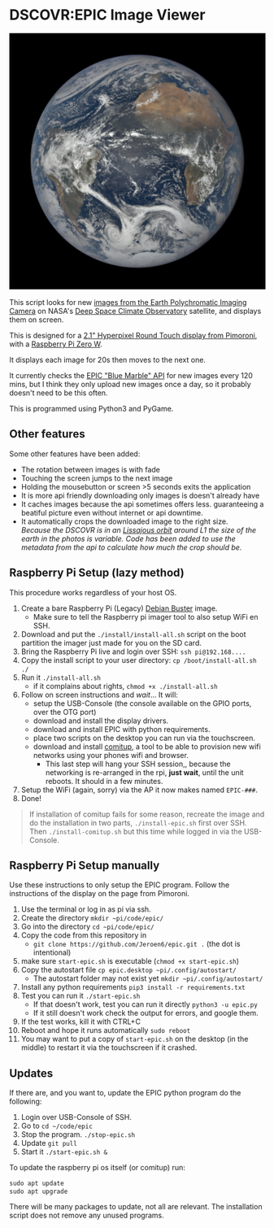 
# DSCOVR:EPIC Image Viewer

![EPIC](./doc/img/epic_1b_20230219134053.jpg)

This script looks for new [images from the Earth Polychromatic Imaging Camera](https://epic.gsfc.nasa.gov/) on NASA's [Deep Space Climate Observatory](https://www.nesdis.noaa.gov/current-satellite-missions/currently-flying/dscovr-deep-space-climate-observatory) satellite, and displays them on screen.

This is designed for a [2.1" Hyperpixel Round Touch display from Pimoroni](https://shop.pimoroni.com/products/hyperpixel-round), with a [Raspberry Pi Zero W](https://www.raspberrypi.com/products/raspberry-pi-zero-w/).

It displays each image for 20s then moves to the next one.

It currently checks the [EPIC "Blue Marble" API](https://epic.gsfc.nasa.gov/about/api) for new images every 120 mins, but I think they only upload new images once a day, so it probably doesn't need to be this often.

This is programmed using Python3 and PyGame.

## Other features
Some other features have been added:

- The rotation between images is with fade
- Touching the screen jumps to the next image
- Holding the mousebutton or screen >5 seconds exits the application
- It is more api friendly downloading only images is doesn't already have
- It caches images because the api sometimes offers less. guaranteeing a beatiful picture even without internet or api downtime.
- It automatically crops the downloaded image to the right size.  
*Because the DSCOVR is in an [Lissajous orbit](https://en.wikipedia.org/wiki/Lissajous_orbit) around L1 the size of the earth in the photos is variable. Code has been added to use the metadata from the api to calculate how much the crop should be.*

## Raspberry Pi Setup (lazy method)
This procedure works regardless of your host OS.

1. Create a bare Raspberry Pi (Legacy) [Debian Buster][1] image.
	- Make sure to tell the Raspberry pi imager tool to also setup WiFi en SSH.
1. Download and put the `./install/install-all.sh` script on the boot partition the imager just made for you on the SD card.
1. Bring the Raspberry Pi live and login over SSH: `ssh pi@192.168....`
1. Copy the install script to your user directory: `cp /boot/install-all.sh ./`
1. Run it `./install-all.sh`
	- if it complains about rights, `chmod +x ./install-all.sh`
1. Follow on screen instructions and *wait*... It will:
	- setup the USB-Console (the console available on the GPIO ports, over the OTG port)
	- download and install the display drivers.
	- download and install EPIC with python requirements.
	- place two scripts on the desktop you can run via the touchscreen.
	- download and install [comitup][2], a tool to be able to provision new wifi 
	networks using your phones wifi and browser.
		- This last step will hang your SSH session,, because the networking is re-arranged in the rpi, **just wait**, until the unit reboots. It should in a few minutes.
1. Setup the WiFi (again, sorry) via the AP it now makes named `EPIC-###`.
1. Done!

> If installation of comitup fails for some reason, recreate the image and do the installation in two parts, `./install-epic.sh` first over SSH. Then `./install-comitup.sh` but this time while logged in via the USB-Console.

## Raspberry Pi Setup manually
Use these instructions to only setup the EPIC program. Follow the instructions of the display on the page from Pimoroni.

1. Use the terminal or log in as pi via ssh.
1. Create the directory `mkdir ~pi/code/epic/`
1. Go into the directory `cd ~pi/code/epic/`
1. Copy the code from this repository in
	* `git clone https://github.com/Jeroen6/epic.git .` (the dot is intentional)
1. make sure `start-epic.sh` is executable (`chmod +x start-epic.sh`)
1. Copy the autostart file `cp epic.desktop ~pi/.config/autostart/`  
	* The autostart folder may not exist yet `mkdir ~pi/.config/autostart/`
1. Install any python requirements `pip3 install -r requirements.txt`
1. Test you can run it `./start-epic.sh`
	* If that doesn't work, test you can run it directly `python3 -u epic.py`
	* If it still doesn't work check the output for errors, and google them.
1. If the test works, kill it with CTRL+C
1. Reboot and hope it runs automatically `sudo reboot`
1. You may want to put a copy of `start-epic.sh` on the desktop (in the middle) to restart it via the touchscreen if it crashed.

## Updates
If there are, and you want to, update the EPIC python program do the following:

1. Login over USB-Console of SSH.
2. Go to `cd ~/code/epic`
3. Stop the program. `./stop-epic.sh`
4. Update `git pull`
5. Start it `./start-epic.sh &`

To update the raspberry pi os itself (or comitup) run:

	sudo apt update
	sudo apt upgrade

There will be many packages to update, not all are relevant. The installation script does not remove any unused programs.

[1]:https://downloads.raspberrypi.org/raspios_oldstable_armhf/images/
[2]:https://github.com/davesteele/comitup
